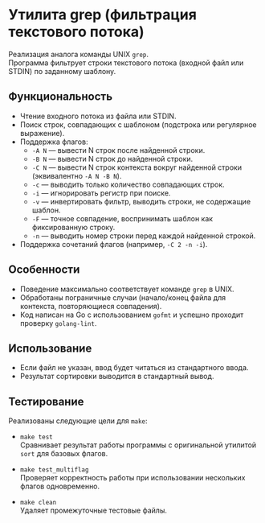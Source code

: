# Утилита grep (фильтрация текстового потока)

Реализация аналога команды UNIX `grep`.  
Программа фильтрует строки текстового потока (входной файл или STDIN) по заданному шаблону.

## Функциональность

- Чтение входного потока из файла или STDIN.
- Поиск строк, совпадающих с шаблоном (подстрока или регулярное выражение).
- Поддержка флагов:
  - `-A N` — вывести N строк после найденной строки.
  - `-B N` — вывести N строк до найденной строки.
  - `-C N` — вывести N строк контекста вокруг найденной строки (эквивалентно `-A N -B N`).
  - `-c` — выводить только количество совпадающих строк.
  - `-i` — игнорировать регистр при поиске.
  - `-v` — инвертировать фильтр, выводить строки, не содержащие шаблон.
  - `-F` — точное совпадение, воспринимать шаблон как фиксированную строку.
  - `-n` — выводить номер строки перед каждой найденной строкой.
- Поддержка сочетаний флагов (например, `-C 2 -n -i`).

## Особенности

- Поведение максимально соответствует команде `grep` в UNIX.
- Обработаны пограничные случаи (начало/конец файла для контекста, повторяющиеся совпадения).
- Код написан на Go с использованием `gofmt` и успешно проходит проверку `golang-lint`.

## Использование

- Если файл не указан, ввод будет читаться из стандартного ввода.
- Результат сортировки выводится в стандартный вывод.

## Тестирование

Реализованы следующие цели для `make`:

- `make test`  
  Сравнивает результат работы программы с оригинальной утилитой `sort` для базовых флагов.

- `make test_multiflag`  
  Проверяет корректность работы при использовании нескольких флагов одновременно.

- `make clean`  
  Удаляет промежуточные тестовые файлы.